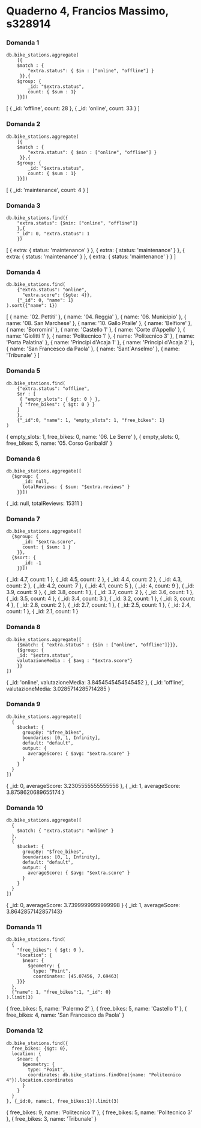 # Quaderno 4, Francios Massimo, s328914

### Domanda 1
```
db.bike_stations.aggregate(
	[{
	$match : {
		"extra.status": { $in : ["online", "offline"] }
	 }},{
	$group: {
		_id: "$extra.status",
		count: { $sum : 1}
	}}])
```
[ { _id: 'offline', count: 28 }, { _id: 'online', count: 33 } ]

### Domanda 2
```
db.bike_stations.aggregate(
	[{
	$match : {
		"extra.status": { $nin : ["online", "offline"] }
	 }},{
	$group: {
		_id: "$extra.status",
		count: { $sum : 1}
	}}])
```
\[ { _id: 'maintenance', count: 4 } \]

### Domanda 3
```
db.bike_stations.find({
	"extra.status": {$nin: ["online", "offline"]}
	},{
	"_id": 0, "extra.status": 1
	})
```
\[ { extra: { status: 'maintenance' } },
  { extra: { status: 'maintenance' } },
  { extra: { status: 'maintenance' } },
  { extra: { status: 'maintenance' } }
  \]

### Domanda 4
```
db.bike_stations.find(
	{"extra.status": "online",
	  "extra.score": {$gte: 4}},
	{"_id": 0, "name": 1}
).sort({"name": 1})
```
\[
  { name: '02. Pettiti' },
  { name: '04. Reggia' },
  { name: '06. Municipio' },
  { name: '08. San Marchese' },
  { name: '10. Gallo Praile' },
  { name: 'Belfiore' },
  { name: 'Borromini' },
  { name: 'Castello 1' },
  { name: 'Corte d'Appello' },
  { name: 'Giolitti 1' },
  { name: 'Politecnico 1' },
  { name: 'Politecnico 3' },
  { name: 'Porta Palatina' },
  { name: 'Principi d'Acaja 1' },
  { name: 'Principi d'Acaja 2' },
  { name: 'San Francesco da Paola' },
  { name: 'Sant´Anselmo' },
  { name: 'Tribunale' }
\]

### Domanda 5
```
db.bike_stations.find(
	{"extra.status": "offline",
	$or : [
	 { "empty_slots": { $gt: 0 } },
     { "free_bikes": { $gt: 0 } }
	]
	},
	{"_id":0, "name": 1, "empty_slots": 1, "free_bikes": 1}
)
```
 { empty_slots: 1, free_bikes: 0, name: '06. Le Serre' },
 { empty_slots: 0, free_bikes: 5, name: '05. Corso Garibaldi' }

### Domanda 6
```
db.bike_stations.aggregate([
  {$group: {
      _id: null,
      totalReviews: { $sum: "$extra.reviews" }
    }}])
```
{ _id: null, totalReviews: 15311 } 

### Domanda 7
```
db.bike_stations.aggregate([
  {$group: {
      _id: "$extra.score",
      count: { $sum: 1 }
    }},
  {$sort: {
      _id: -1
    }}])
```
  { _id: 4.7, count: 1 }, { _id: 4.5, count: 2 },
  { _id: 4.4, count: 2 }, { _id: 4.3, count: 2 },
  { _id: 4.2, count: 7 }, { _id: 4.1, count: 5 },
  { _id: 4, count: 9 },   { _id: 3.9, count: 9 },
  { _id: 3.8, count: 1 }, { _id: 3.7, count: 2 },
  { _id: 3.6, count: 1 }, { _id: 3.5, count: 4 },
  { _id: 3.4, count: 3 }, { _id: 3.2, count: 1 },
  { _id: 3, count: 4 },   { _id: 2.8, count: 2 },
  { _id: 2.7, count: 1 }, { _id: 2.5, count: 1 },
  { _id: 2.4, count: 1 }, { _id: 2.1, count: 1 }

### Domanda 8
```
db.bike_stations.aggregate([
	{$match: { "extra.status" : {$in : ["online", "offline"]}}},
	{$group: {
	_id: "$extra.status",
	valutazioneMedia : { $avg : "$extra.score"}
	}}
])
```
  { _id: 'online', valutazioneMedia: 3.8454545454545452 },
  { _id: 'offline', valutazioneMedia: 3.0285714285714285 }

### Domanda 9
```
db.bike_stations.aggregate([
  {
    $bucket: {
      groupBy: "$free_bikes",
      boundaries: [0, 1, Infinity],
      default: "default", 
      output: {
        averageScore: { $avg: "$extra.score" }
      }
    }
  }
])

```
  { _id: 0, averageScore: 3.2305555555555556 },
  { _id: 1, averageScore: 3.8758620689655174 }
### Domanda 10
```
db.bike_stations.aggregate([
  {
    $match: { "extra.status": "online" }
  },
  {
    $bucket: {
      groupBy: "$free_bikes",
      boundaries: [0, 1, Infinity],
      default: "default",
      output: {
        averageScore: { $avg: "$extra.score" }
      }
    }
  }
])

```
{ _id: 0,  averageScore: 3.7399999999999998 }
{ _id: 1,  averageScore: 3.8642857142857143}
### Domanda 11
```
db.bike_stations.find(
  {
    "free_bikes": { $gt: 0 },
    "location": {
      $near: {
        $geometry: {
          type: "Point",
          coordinates: [45.07456, 7.69463]
    }}}
  },
  {"name": 1, "free_bikes":1, "_id": 0}
).limit(3)
```
  { free_bikes: 5, name: 'Palermo 2' },
  { free_bikes: 5, name: 'Castello 1' },
  { free_bikes: 4, name: 'San Francesco da Paola' }

### Domanda 12
```
db.bike_stations.find({
  free_bikes: {$gt: 0},
  location: {
    $near: {
      $geometry: {
        type: "Point",
        coordinates: db.bike_stations.findOne({name: "Politecnico 4"}).location.coordinates
      }
    }
  }
}, {_id:0, name:1, free_bikes:1}).limit(3)

```
  { free_bikes: 9, name: 'Politecnico 1' },
  { free_bikes: 5, name: 'Politecnico 3' },
  { free_bikes: 3, name: 'Tribunale' }
 